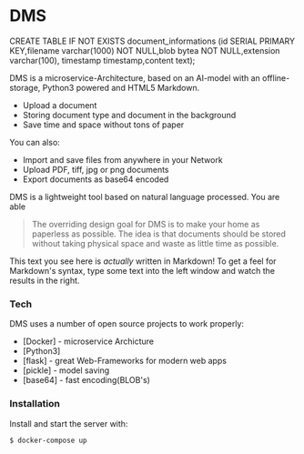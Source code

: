 # DMS
CREATE TABLE IF NOT EXISTS document_informations (id SERIAL PRIMARY KEY,filename varchar(1000) NOT NULL,blob bytea NOT NULL,extension varchar(100),	timestamp timestamp,content text);	

DMS is a microservice-Architecture, based on an AI-model with an offline-storage, Python3 powered and HTML5 Markdown.

  - Upload a document
  - Storing document type and document in the background
  - Save time and space without tons of paper

You can also:
  - Import and save files from anywhere in your Network
  - Upload PDF, tiff, jpg or png documents
  - Export documents as base64 encoded 

DMS is a lightweight tool based on natural language processed. You are able

> The overriding design goal for DMS
> is to make your home as paperless
> as possible. The idea is that
> documents should be stored without taking
> physical space and waste as little time as possible.

This text you see here is *actually* written in Markdown! To get a feel for Markdown's syntax, type some text into the left window and watch the results in the right.

### Tech

DMS uses a number of open source projects to work properly:

* [Docker] - microservice Archicture
* [Python3]
* [flask] - great Web-Frameworks for modern web apps
* [pickle] - model saving
* [base64] - fast encoding(BLOB's)


### Installation

Install and start the server with:

```sh
$ docker-compose up
```
